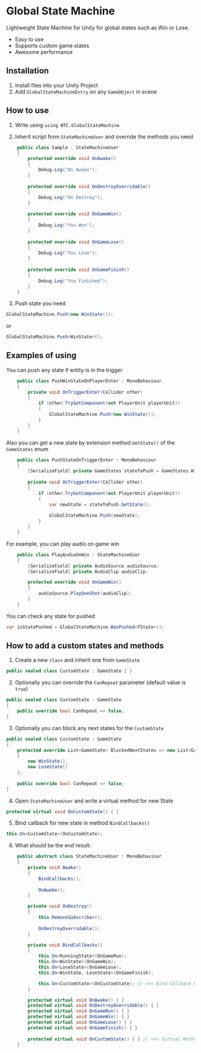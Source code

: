 # Global State Machine

Lightweight State Machine for Unity for global states such as Win or Lose.
* Easy to use
* Supports custom game states
* Awesome performance

## Installation

1. Install files into your Unity Project
2. Add `GlobalStateMachineEntry` on any `GameObject` in scene

## How to use

1. Write using `using NTC.GlobalStateMachine`

2. Inherit script from `StateMachineUser` and override the methods you need

```csharp
    public class Sample : StateMachineUser
    {
        protected override void OnAwake()
        {
            Debug.Log("On Awake");
        }
        
        protected override void OnDestroyOverridable()
        {
            Debug.Log("On Destroy");
        }

        protected override void OnGameWin()
        {
            Debug.Log("You Won");
        }
        
        protected override void OnGameLose()
        {
            Debug.Log("You Lose");
        }
        
        protected override void OnGameFinish()
        {
            Debug.Log("You Finished");
        }
    }
```

3. Push state you need

```csharp
GlobalStateMachine.Push(new WinState());
```
or
```csharp
GlobalStateMachine.Push<WinState>();
```

## Examples of using

You can push any state if entity is in the trigger

```csharp
    public class PushWinStateOnPlayerEnter : MonoBehaviour
    {
        private void OnTriggerEnter(Collider other)
        {
            if (other.TryGetComponent(out PlayerUnit playerUnit))
            {
                GlobalStateMachine.Push(new WinState());
            }
        }
    }
```

Also you can get a new state by extension method `GetState()` of the `GameStates` enum

```csharp
    public class PushStateOnTriggerEnter : MonoBehaviour
    {
        [SerializeField] private GameStates stateToPush = GameStates.Win;
        
        private void OnTriggerEnter(Collider other)
        {
            if (other.TryGetComponent(out PlayerUnit playerUnit))
            {
                var newState = stateToPush.GetState();
                
                GlobalStateMachine.Push(newState);
            }
        }
    }
```

For example, you can play audio on game win

```csharp
    public class PlayAudioOnWin : StateMachineUser
    {
        [SerializeField] private AudioSource audioSource;
        [SerializeField] private AudioClip audioClip;

        protected override void OnGameWin()
        {
            audioSource.PlayOneShot(audioClip);
        }
    }
```

You can check any state for pushed

```csharp
var isStatePushed = GlobalStateMachine.WasPushed<TState>();
```

## How to add a custom states and methods

1. Create a new `class` and inherit one from `GameState`

```csharp
public sealed class CustomState : GameState { }
```

2. Optionally you can override the `CanRepeat` parameter (default value is `true`)

```csharp
public sealed class CustomState : GameState 
{
    public override bool CanRepeat => false;
}
```

3. Optionally you can block any next states for the `CustomState`

```csharp
public sealed class CustomState : GameState
{
    protected override List<GameState> BlockedNextStates => new List<GameState>()
    {
        new WinState(), 
        new LoseState()
    };
        
    public override bool CanRepeat => false;
}
```

4. Open `StateMachineUser` and write a virtual method for new State 

```csharp
protected virtual void OnCustomState() { }
```

5. Bind callback for new state in method `BindCallbacks()`

```csharp
this.On<CustomState>(OnCustomState);
```

6. What should be the end result:

```csharp
    public abstract class StateMachineUser : MonoBehaviour
    {
        private void Awake()
        {
            BindCallbacks();
            
            OnAwake();
        }

        private void OnDestroy()
        {
            this.RemoveSubscriber();
            
            OnDestroyOverridable();
        }

        private void BindCallbacks()
        {
            this.On<RunningState>(OnGameRun);
            this.On<WinState>(OnGameWin);
            this.On<LoseState>(OnGameLose);
            this.On<WinState, LoseState>(OnGameFinish);

            this.On<CustomState>(OnCustomState); // <<< Bind Callback For The New Custom State
        }

        protected virtual void OnAwake() { }
        protected virtual void OnDestroyOverridable() { }
        protected virtual void OnGameRun() { }
        protected virtual void OnGameWin() { }
        protected virtual void OnGameLose() { }
        protected virtual void OnGameFinish() { }
        
        protected virtual void OnCustomState() { } // <<< Virtual Method For The New Custom State
    }
```
